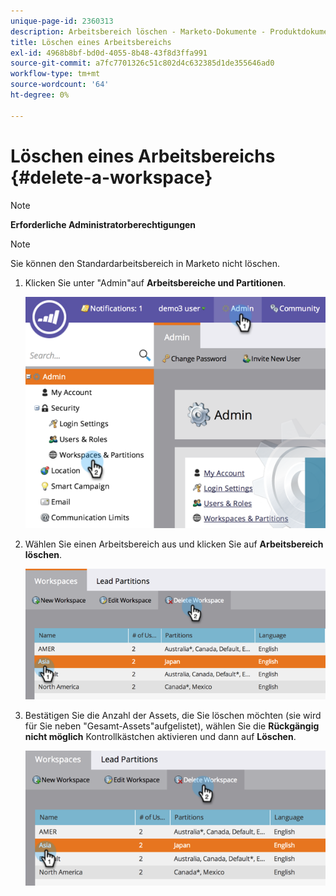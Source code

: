 ```yaml
---
unique-page-id: 2360313
description: Arbeitsbereich löschen - Marketo-Dokumente - Produktdokumentation
title: Löschen eines Arbeitsbereichs
exl-id: 4968b8bf-bd0d-4055-8b48-43f8d3ffa991
source-git-commit: a7fc7701326c51c802d4c632385d1de355646ad0
workflow-type: tm+mt
source-wordcount: '64'
ht-degree: 0%

---
```


# Löschen eines Arbeitsbereichs {#delete-a-workspace}

>[!NOTE]
>
>**Erforderliche Administratorberechtigungen**

>[!NOTE]
>
>Sie können den Standardarbeitsbereich in Marketo nicht löschen.

1. Klicken Sie unter &quot;Admin&quot;auf **Arbeitsbereiche und Partitionen**.

   ![](assets/image2014-9-17-11-3a56-3a34.png)

1. Wählen Sie einen Arbeitsbereich aus und klicken Sie auf **Arbeitsbereich löschen**.

   ![](assets/image2014-9-17-11-3a56-3a50.png)

1. Bestätigen Sie die Anzahl der Assets, die Sie löschen möchten (sie wird für Sie neben &quot;Gesamt-Assets&quot;aufgelistet), wählen Sie die **Rückgängig nicht möglich** Kontrollkästchen aktivieren und dann auf **Löschen**.

   ![](assets/delete-a-workspace-3.png)
